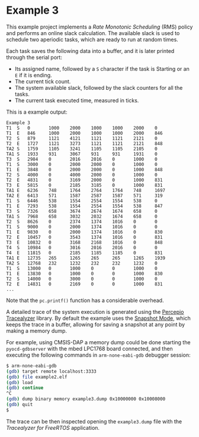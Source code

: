 # Example 3
This example project implements a *Rate Monotonic Scheduling* (RMS) policy and performs an online slack calculation. The available slack is used to schedule two aperiodic tasks, which are ready to run at random times.

Each task saves the following data into a buffer, and it is later printed through the serial port: 
* Its assigned name, followed by a `S` character if the task is Starting or an `E` if it is ending.
* The current tick count.
* The system available slack, followed by the slack counters for all the tasks.
* The current task executed time, measured in ticks.

This is a example output:
```
Example 3
T1  S   0       1000    2000    1000    1000    2000    0
T1  E   846     1000    2000    1000    1000    2000    846
T2  S   879     1121    4121    1121    1121    2121    0
T2  E   1727    1121    3273    1121    1121    2121    848
TA2 S   1759    1105    3241    1105    1105    2105    0
TA1 S   1933    931     3067    931     931     1931    0
T3  S   2984    0       2016    2016    0       1000    0
T1  S   3000    0       2000    2000    0       1000    0
T1  E   3848    0       2000    2000    0       1000    848
T2  S   4000    0       4000    2000    0       1000    0
T2  E   4831    0       3169    2000    0       1000    831
T3  E   5815    0       2185    3185    0       1000    831
TA1 E   6236    748     1764    2764    1764    748     1697
TA2 E   6413    571     1587    2587    1587    571     319
T1  S   6446    538     1554    2554    1554    538     0
T1  E   7293    538     1554    2554    1554    538     847
T3  S   7326    658     3674    2674    1674    658     0
TA1 S   7968    658     3032    2032    1674    658     0
T2  S   8626    0       2374    1374    1016    0       0
T1  S   9000    0       2000    1374    1016    0       0
T1  E   9830    0       2000    1374    1016    0       830
T2  E   10457   0       3543    1374    1016    0       831
T3  E   10832   0       3168    2168    1016    0       848
T4  S   10984   0       3016    2016    2016    0       0
T4  E   11815   0       2185    1185    1185    0       831
TA1 E   12735   265     1265    265     265     1265    1939
TA2 S   12768   232     1232    232     232     1232    0
T1  S   13000   0       1000    0       0       1000    0
T1  E   13830   0       1000    0       0       1000    830
T2  S   14000   0       3000    0       0       1000    0
T2  E   14831   0       2169    0       0       1000    831
...
```

Note that the `pc.printf()` function has a considerable overhead.

A detailed trace of the system execution is generated using the [Percepio Tracealyzer](https://percepio.com/tz/) library. By default the example uses the [Snapshot Mode](https://percepio.com/docs/FreeRTOS/manual/Recorder.html#Trace_Recorder_Library_Snapshot_Mode), which keeps the trace in a buffer, allowing for saving a snapshot at any point by making a memory dump.

For example, using CMSIS-DAP a memory dump could be done starting the `pyocd-gdbserver` with the mbed LPC1768 board connected, and then executing the following commands in `arm-none-eabi-gdb` debugger session:
```bash
$ arm-none-eabi-gdb
(gdb) target remote localhost:3333
(gdb) file example2.elf
(gdb) load
(gdb) continue
^C
(gdb) dump binary memory example3.dump 0x10000000 0x10008000
(gdb) quit
$ 
```

The trace can be then inspected opening the `example3.dump` file with the *Tracealyzer for FreeRTOS* application.
